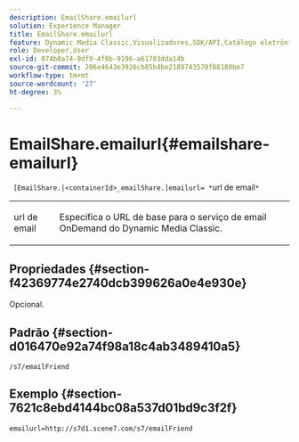```yaml
---
description: EmailShare.emailurl
solution: Experience Manager
title: EmailShare.emailurl
feature: Dynamic Media Classic,Visualizadores,SDK/API,Catálogo eletrônico
role: Developer,User
exl-id: 074b8a74-9df9-4f0b-9196-a61783dda14b
source-git-commit: 206e4643e3926cb85b4be2189743578f88180be7
workflow-type: tm+mt
source-wordcount: '27'
ht-degree: 3%

---
```


# EmailShare.emailurl{#emailshare-emailurl}

` [EmailShare.|<containerId>_emailShare.]emailurl= *`url de email`*`

<table id="table_5321841E90C941678F32AAF995CDC257"> 
 <tbody> 
  <tr> 
   <td colname="col1"> <p><span class="codeph"><span class="varname"> url de email</span></span> </p> </td> 
   <td colname="col2"> <p> Especifica o URL de base para o serviço de email OnDemand do Dynamic Media Classic. </p> </td> 
  </tr> 
 </tbody> 
</table>

## Propriedades {#section-f42369774e2740dcb399626a0e4e930e}

Opcional.

## Padrão {#section-d016470e92a74f98a18c4ab3489410a5}

`/s7/emailFriend`

## Exemplo {#section-7621c8ebd4144bc08a537d01bd9c3f2f}

`emailurl=http://s7d1.scene7.com/s7/emailFriend`
